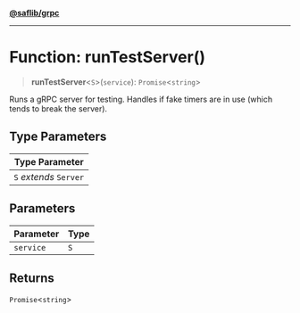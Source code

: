 [**@saflib/grpc**](../../../../index.md)

***

# Function: runTestServer()

> **runTestServer**\<`S`\>(`service`): `Promise`\<`string`\>

Runs a gRPC server for testing. Handles if fake timers are in use (which tends to break the server).

## Type Parameters

| Type Parameter |
| ------ |
| `S` *extends* `Server` |

## Parameters

| Parameter | Type |
| ------ | ------ |
| `service` | `S` |

## Returns

`Promise`\<`string`\>

